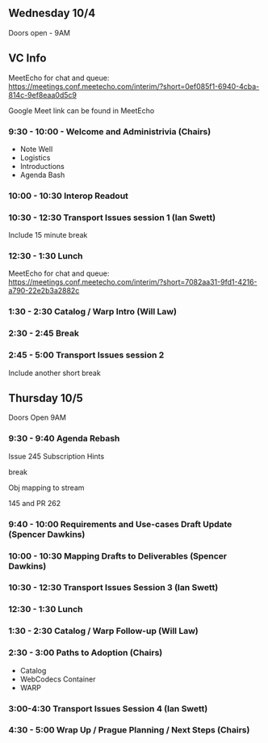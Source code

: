 ## Wednesday 10/4

Doors open - 9AM

## VC Info

MeetEcho for chat and queue: https://meetings.conf.meetecho.com/interim/?short=0ef085f1-6940-4cba-814c-9ef8eaa0d5c9

Google Meet link can be found in MeetEcho

### 9:30 - 10:00 - Welcome and Administrivia (Chairs)

* Note Well
* Logistics
* Introductions
* Agenda Bash

### 10:00 - 10:30 Interop Readout

### 10:30 - 12:30 Transport Issues session 1 (Ian Swett)

Include 15 minute break

### 12:30 - 1:30 Lunch

MeetEcho for chat and queue: https://meetings.conf.meetecho.com/interim/?short=7082aa31-9fd1-4216-a790-22e2b3a2882c

### 1:30 - 2:30 Catalog / Warp Intro (Will Law)

### 2:30 - 2:45 Break

### 2:45 - 5:00 Transport Issues session 2

Include another short break

## Thursday 10/5

Doors Open 9AM

### 9:30 - 9:40 Agenda Rebash

Issue 245 Subscription Hints

break

Obj mapping to stream

145 and PR 262

### 9:40 - 10:00 Requirements and Use-cases Draft Update (Spencer Dawkins)
### 10:00 - 10:30 Mapping Drafts to Deliverables (Spencer Dawkins)

### 10:30 - 12:30 Transport Issues Session 3 (Ian Swett)

### 12:30 - 1:30 Lunch

### 1:30 - 2:30 Catalog / Warp Follow-up (Will Law)

### 2:30 - 3:00 Paths to Adoption (Chairs)

* Catalog
* WebCodecs Container
* WARP

### 3:00-4:30 Transport Issues Session 4 (Ian Swett)

### 4:30 - 5:00 Wrap Up / Prague Planning / Next Steps (Chairs)
